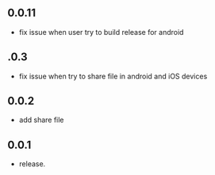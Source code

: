 ## 0.0.11

- fix issue when user try to build release for android

## .0.3

- fix issue when try to share file in android and iOS devices

## 0.0.2

- add share file

## 0.0.1

- release.
